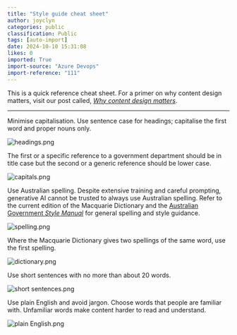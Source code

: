 ```yaml
---
title: "Style guide cheat sheet"
author: joyclyn
categories: public
classification: Public
tags: [auto-import]
date: 2024-10-10 15:31:08
likes: 0
imported: True 
import-source: "Azure Devops"
import-reference: "111"
---
```


This is a quick reference cheat sheet. For a primer on why content design matters, visit our post called, *[Why content design matters](https://developer.qed.qld.gov.au/public/Why-content-design-matters/)*.
 
* * *
 
Minimise capitalisation. Use sentence case for headings; capitalise the first word and proper nouns only.
 
![headings.png](/.attachments/headings-e204f324-6e87-4035-8f2c-5f7ae87bcfd8.png)
 
The first or a specific reference to a government department should be in title case but the second or a generic reference should be lower case.
 
![capitals.png](/.attachments/capitals-fbac12ec-6969-46c0-92bc-385bddeb7c80.png)
 
Use Australian spelling. Despite extensive training and careful prompting, generative AI cannot be trusted to always use Australian spelling. Refer to the current edition of the Macquarie Dictionary and the [Australian Government *Style Manual*](https://www.stylemanual.gov.au/) for general spelling and style guidance.
 
![spelling.png](/.attachments/spelling-81817bd2-f687-4bca-9078-c9e50c281a71.png)
 
Where the Macquarie Dictionary gives two spellings of the same word, use the first spelling.
 
![dictionary.png](/.attachments/dictionary-302878a4-3a07-4a6a-921b-9fefec36416c.png)
 
Use short sentences with no more than about 20 words.
 
![short sentences.png](/.attachments/short%20sentences-b8ffbb03-1dc2-4fd2-893d-8ea992c4eb0f.png)
 
Use plain English and avoid jargon. Choose words that people are familiar with. Unfamiliar words make content harder to read and understand.
 
![plain English.png](/.attachments/plain%20English-b139fb8f-575b-4b93-93fc-76d6c7519f1d.png)